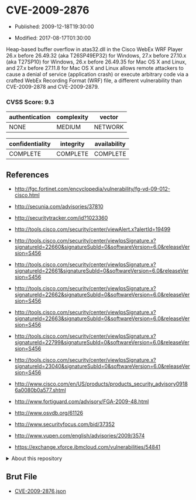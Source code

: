 # CVE-2009-2876

- Published: 2009-12-18T19:30:00

- Modified: 2017-08-17T01:30:00

Heap-based buffer overflow in atas32.dll in the Cisco WebEx WRF Player 26.x before 26.49.32 (aka T26SP49EP32) for Windows, 27.x before 27.10.x (aka T27SP10) for Windows, 26.x before 26.49.35 for Mac OS X and Linux, and 27.x before 27.11.8 for Mac OS X and Linux allows remote attackers to cause a denial of service (application crash) or execute arbitrary code via a crafted WebEx Recording Format (WRF) file, a different vulnerability than CVE-2009-2878 and CVE-2009-2879.

### CVSS Score: **9.3**

| authentication | complexity | vector |
| --- | --- | --- |
| NONE | MEDIUM | NETWORK |

| confidentiality | integrity | availability |
| --- | --- | --- |
| COMPLETE | COMPLETE | COMPLETE |

## References

* http://fgc.fortinet.com/encyclopedia/vulnerability/fg-vd-09-012-cisco.html

* http://secunia.com/advisories/37810

* http://securitytracker.com/id?1023360

* http://tools.cisco.com/security/center/viewAlert.x?alertId=19499

* http://tools.cisco.com/security/center/viewIpsSignature.x?signatureId=22660&signatureSubId=0&softwareVersion=6.0&releaseVersion=S456

* http://tools.cisco.com/security/center/viewIpsSignature.x?signatureId=22661&signatureSubId=0&softwareVersion=6.0&releaseVersion=S456

* http://tools.cisco.com/security/center/viewIpsSignature.x?signatureId=22662&signatureSubId=0&softwareVersion=6.0&releaseVersion=S456

* http://tools.cisco.com/security/center/viewIpsSignature.x?signatureId=22663&signatureSubId=0&softwareVersion=6.0&releaseVersion=S456

* http://tools.cisco.com/security/center/viewIpsSignature.x?signatureId=22799&signatureSubId=0&softwareVersion=6.0&releaseVersion=S456

* http://tools.cisco.com/security/center/viewIpsSignature.x?signatureId=23040&signatureSubId=0&softwareVersion=6.0&releaseVersion=S456

* http://www.cisco.com/en/US/products/products_security_advisory09186a0080b0a577.shtml

* http://www.fortiguard.com/advisory/FGA-2009-48.html

* http://www.osvdb.org/61126

* http://www.securityfocus.com/bid/37352

* http://www.vupen.com/english/advisories/2009/3574

* https://exchange.xforce.ibmcloud.com/vulnerabilities/54841

<details>
<summary>About this repository</summary> 

  This repository is part of the project [Live Hack CVE](https://github.com/Live-Hack-CVE). Main website can be found [www.live-hack.org](https://www.live-hack.org) 
  
  Made by [Sn0wAlice](https://github.com/Sn0wAlice) for the people that care about security and need to have a feed of the latest CVEs. Hope you enjoy it, don't forget to star the repo and follow me on [Twitter](https://twitter.com/Sn0wAlice) and [Github](https://github.com/Sn0wAlice). And that is my [personnal website](https://www.alice-snow.me/)

  - [Home Page](https://github.com/Live-Hack-CVE)
  - [Framework](https://github.com/Live-Hack-CVE/cve-framework)
  - [CVE database](https://github.com/Live-Hack-CVE/full_database)
  - [Changelog](https://github.com/Live-Hack-CVE/Changelog)
</details>

## Brut File

* [CVE-2009-2876.json](https://raw.githubusercontent.com/Live-Hack-CVE/full_database/main/cves/2009/CVE-2009-2876.json)

